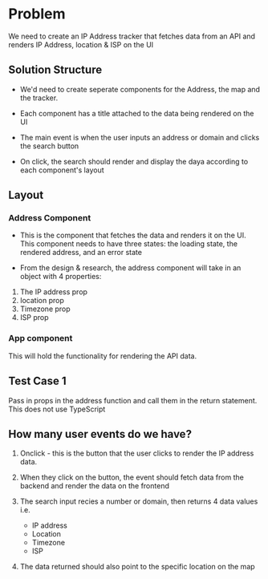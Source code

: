 # Problem

We need to create an IP Address tracker that fetches data from an API and renders IP Address, location & ISP on the UI

## Solution Structure

- We'd need to create seperate components for the Address, the map and the tracker.

- Each component has a title attached to the data being rendered on the UI

- The main event is when the user inputs an address or domain and clicks the search button

- On click, the search should render and display the daya according to each component's layout

## Layout

### Address Component

- This is the component that fetches the data and renders it on the UI. This component needs to have three states: the loading state, the rendered address, and an error state

- From the design & research, the address component will take in an object with 4 properties:

1. The IP address prop
2. location prop
3. Timezone prop
4. ISP prop

### App component

This will hold the functionality for rendering the API data.

## Test Case 1

Pass in props in the address function and call them in the return statement. This does not use TypeScript

## How many user events do we have?

1. Onclick - this is the button that the user clicks to render the IP address data.

2. When they click on the button, the event should fetch data from the backend and render the data on the frontend

3. The search input recies a number or domain, then returns 4 data values i.e.

    - IP address
    - Location
    - Timezone
    - ISP

4. The data returned should also point to the specific location on the map
